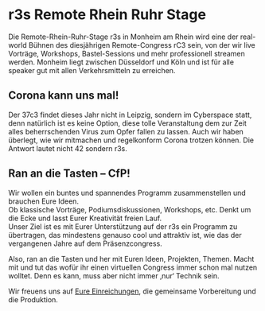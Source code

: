 r3s Remote Rhein Ruhr Stage
===

Die Remote-Rhein-Ruhr-Stage r3s in Monheim am Rhein wird eine der real-world Bühnen des diesjährigen Remote-Congress rC3 sein, von der wir live Vorträge, Workshops, Bastel-Sessions und mehr professionell streamen werden. Monheim liegt zwischen Düsseldorf und Köln und ist für alle speaker gut mit allen Verkehrsmitteln zu erreichen. 

## Corona kann uns mal!

Der 37c3 findet dieses Jahr nicht in Leipzig, sondern im Cyberspace statt, denn natürlich ist es keine Option, diese tolle Veranstaltung dem zur Zeit alles beherrschenden Virus zum Opfer fallen zu lassen. Auch wir haben überlegt, wie wir mitmachen und regelkonform Corona trotzen können. Die Antwort lautet nicht 42 sondern r3s.

## Ran an die Tasten – CfP!
Wir wollen ein buntes und spannendes Programm zusammenstellen und brauchen Eure Ideen.  
Ob klassische Vorträge, Podiumsdiskussionen, Workshops, etc. Denkt um die Ecke und lasst Eurer Kreativität freien Lauf.  
Unser Ziel ist es mit Eurer Unterstützung auf der r3s ein Programm zu übertragen, das mindestens genauso cool und attraktiv ist, wie das der vergangenen Jahre auf dem Präsenzcongress. 

Also, ran an die Tasten und her mit Euren Ideen, Projekten, Themen. Macht mit und tut das wofür ihr einen virtuellen Congress immer schon mal nutzen wolltet. Denn es kann, muss aber nicht immer ‚nur‘ Technik sein. 

Wir freuens uns auf [Eure Einreichungen](/cfp), die gemeinsame Vorbereitung und die Produktion. 
